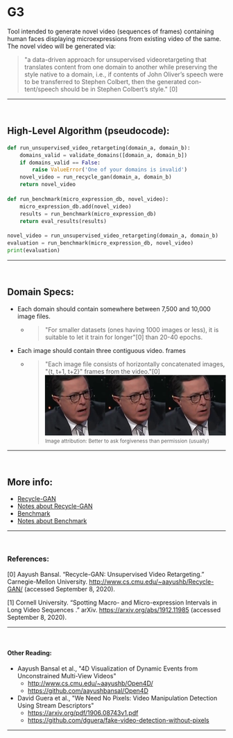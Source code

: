 # G3 
Tool intended to generate novel video (sequences of frames) containing human faces displaying microexpressions from existing video of the same. The novel video will be generated via:  

> "a data-driven approach for unsupervised videoretargeting that translates content from one domain to another while preserving the style native to a domain, i.e., if contents of John Oliver’s speech were to be transferred to Stephen Colbert, then the generated con-tent/speech should be in Stephen Colbert’s style." [0]

<hr>
<br>

## High-Level Algorithm (pseudocode):
``` python
def run_unsupervised_video_retargeting(domain_a, domain_b):    
    domains_valid = validate_domains([domain_a, domain_b])
    if domains_valid == False:
        raise ValueError('One of your domains is invalid')
    novel_video = run_recycle_gan(domain_a, domain_b)
    return novel_video

def run_benchmark(micro_expression_db, novel_video):
    micro_expression_db.add(novel_video)
    results = run_benchmark(micro_expression_db)
    return eval_results(results)

novel_video = run_unsupervised_video_retargeting(domain_a, domain_b)
evaluation = run_benchmark(micro_expression_db, novel_video)
print(evaluation)
```

<hr>
<br>

## Domain Specs:
- Each domain should contain somewhere between 7,500 and 10,000 image files.
    - > "For smaller datasets (ones having 1000 images or less), it is suitable to let it train for longer"[0] than 20-40 epochs.
- Each image should contain three contiguous video. frames
    - > "Each image file consists of horizontally concatenated images, "{t, t+1, t+2}" frames from the video."[0]
    ![Three frames of S. Colbert](./recycle_gan/domain_example_image.png "EXAMPLE")
    <small>Image attribution: Better to ask forgiveness than permission (usually)</small>

<hr>
<br>

## More info:
- [Recycle-GAN](recycle_gan/README.md)
- [Notes about Recycle-GAN](recycle_gan/README.group3.md)
- [Benchmark](benchmark_tool/README.md)
- [Notes about Benchmark](benchmark_tool/README.group3.md)

<hr>
<br>

### References:
[0] Aayush Bansal. “Recycle-GAN: Unsupervised Video Retargeting.” Carnegie-Mellon University.
http://www.cs.cmu.edu/~aayushb/Recycle-GAN/ (accessed September 8, 2020).

[1] Cornell University. “Spotting Macro- and Micro-expression Intervals in Long Video Sequences
.” arXiv. https://arxiv.org/abs/1912.11985 (accessed September 8, 2020).

<hr>
<br>

#### Other Reading:
- Aayush Bansal et al., "4D Visualization of Dynamic Events from
Unconstrained Multi-View Videos"
    - http://www.cs.cmu.edu/~aayushb/Open4D/
    - https://github.com/aayushbansal/Open4D
- David Guera et al., "We Need No Pixels: Video Manipulation Detection Using Stream Descriptors"
    - https://arxiv.org/pdf/1906.08743v1.pdf
    - https://github.com/dguera/fake-video-detection-without-pixels

<hr>
<br>

